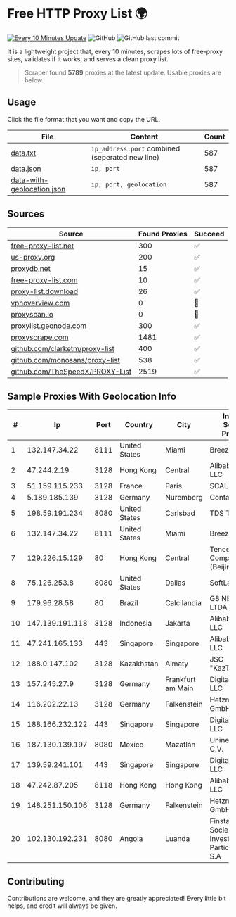 
# Free HTTP Proxy List 🌍

[![Every 10 Minutes Update](https://github.com/mertguvencli/http-proxy-list/actions/workflows/main.yml/badge.svg?branch=main)](https://github.com/mertguvencli/http-proxy-list/actions/workflows/main.yml)
![GitHub](https://img.shields.io/github/license/mertguvencli/http-proxy-list)
![GitHub last commit](https://img.shields.io/github/last-commit/mertguvencli/http-proxy-list)

It is a lightweight project that, every 10 minutes, scrapes lots of free-proxy sites, validates if it works, and serves a clean proxy list.


> Scraper found **5789** proxies at the latest update. Usable proxies are below.

## Usage

Click the file format that you want and copy the URL.


|File|Content|Count|
|----|-------|-----|
|[data.txt](https://raw.githubusercontent.com/mertguvencli/http-proxy-list/main/proxy-list/data.txt)|`ip_address:port` combined (seperated new line)|587|
|[data.json](https://raw.githubusercontent.com/mertguvencli/http-proxy-list/main/proxy-list/data.json)|`ip, port`|587|
|[data-with-geolocation.json](https://raw.githubusercontent.com/mertguvencli/http-proxy-list/main/proxy-list/data-with-geolocation.json)|`ip, port, geolocation`|587|

## Sources

|Source|Found Proxies|Succeed|
|------|-------------|-------|
|[free-proxy-list.net](https://free-proxy-list.net)|300|✅|
|[us-proxy.org](https://www.us-proxy.org)|200|✅|
|[proxydb.net](http://proxydb.net)|15|✅|
|[free-proxy-list.com](https://free-proxy-list.com/?page=&port=&type%5B%5D=http&type%5B%5D=https&up_time=0&search=Search)|10|✅|
|[proxy-list.download](https://www.proxy-list.download/HTTP)|26|✅|
|[vpnoverview.com](https://vpnoverview.com/privacy/anonymous-browsing/free-proxy-servers)|0|🚫|
|[proxyscan.io](https://www.proxyscan.io)|0|🚫|
|[proxylist.geonode.com](https://proxylist.geonode.com/api/proxy-list?limit=300&page=1&sort_by=lastChecked&sort_type=desc&protocols=http,https)|300|✅|
|[proxyscrape.com](https://api.proxyscrape.com/v2/?request=displayproxies&protocol=http&timeout=10000&country=all&ssl=all&anonymity=all)|1481|✅|
|[github.com/clarketm/proxy-list](https://raw.githubusercontent.com/clarketm/proxy-list/master/proxy-list-raw.txt)|400|✅|
|[github.com/monosans/proxy-list](https://raw.githubusercontent.com/monosans/proxy-list/main/proxies/http.txt)|538|✅|
|[github.com/TheSpeedX/PROXY-List](https://raw.githubusercontent.com/TheSpeedX/PROXY-List/master/http.txt)|2519|✅|


## Sample Proxies With Geolocation Info

|#|Ip|Port|Country|City|Internet Service Provider|
|-|--|----|-------|----|-------------------------|
|1|132.147.34.22|8111|United States|Miami|Breezeline|
|2|47.244.2.19|3128|Hong Kong|Central|Alibaba.com LLC|
|3|51.159.115.233|3128|France|Paris|SCALEWAY|
|4|5.189.185.139|3128|Germany|Nuremberg|Contabo GmbH|
|5|198.59.191.234|8080|United States|Carlsbad|TDS TELECOM|
|6|132.147.34.22|8111|United States|Miami|Breezeline|
|7|129.226.15.129|80|Hong Kong|Central|Tencent Cloud Computing (Beijing) Co|
|8|75.126.253.8|8080|United States|Dallas|SoftLayer|
|9|179.96.28.58|80|Brazil|Calcilandia|G8 NETWORKS LTDA|
|10|147.139.191.118|3128|Indonesia|Jakarta|Alibaba.com LLC|
|11|47.241.165.133|443|Singapore|Singapore|Alibaba.com LLC|
|12|188.0.147.102|3128|Kazakhstan|Almaty|JSC "KazTransCom"|
|13|157.245.27.9|3128|Germany|Frankfurt am Main|DigitalOcean, LLC|
|14|116.202.22.13|3128|Germany|Falkenstein|Hetzner Online GmbH|
|15|188.166.232.122|443|Singapore|Singapore|DigitalOcean, LLC|
|16|187.130.139.197|8080|Mexico|Mazatlán|Uninet S.A. de C.V.|
|17|139.59.241.101|443|Singapore|Singapore|DigitalOcean, LLC|
|18|47.242.87.205|8118|Hong Kong|Hong Kong|Alibaba.com LLC|
|19|148.251.150.106|3128|Germany|Falkenstein|Hetzner Online GmbH|
|20|102.130.192.231|8080|Angola|Luanda|Finstar - Sociedade de Investimento e Participacoes S.A|



## Contributing

Contributions are welcome, and they are greatly appreciated! Every
little bit helps, and credit will always be given.

